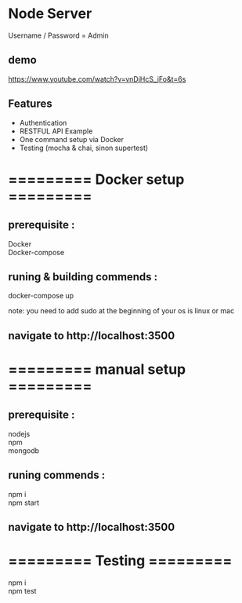 # Node Server

Username / Password = Admin

## demo
https://www.youtube.com/watch?v=vnDiHcS_jFo&t=6s

## Features
  - Authentication  
  - RESTFUL API Example  
  - One command setup via Docker   
  - Testing (mocha & chai, sinon supertest)

# ========= Docker setup =========

## prerequisite :
  Docker  
  Docker-compose

## runing & building commends :
  docker-compose up
  
note: you need to add sudo at the beginning of your os is linux or mac

 ## navigate to http://localhost:3500


# ========= manual setup =========

## prerequisite :
  nodejs  
  npm  
  mongodb  

## runing commends :
  npm i   
  npm start
  
 ## navigate to http://localhost:3500

# ========= Testing =========
  npm i   
  npm test
